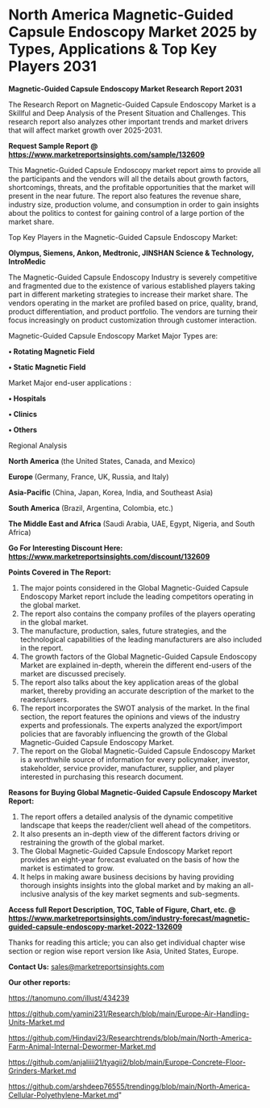 # North America Magnetic-Guided Capsule Endoscopy Market 2025 by Types, Applications & Top Key Players 2031

<strong>Magnetic-Guided Capsule Endoscopy Market Research Report 2031</strong>

The Research Report on Magnetic-Guided Capsule Endoscopy Market is a Skillful and Deep Analysis of the Present Situation and Challenges. This research report also analyzes other important trends and market drivers that will affect market growth over 2025-2031.

<strong>Request Sample Report @ <a href=https://www.marketreportsinsights.com/sample/132609>https://www.marketreportsinsights.com/sample/132609</a></strong>

This Magnetic-Guided Capsule Endoscopy market report aims to provide all the participants and the vendors will all the details about growth factors, shortcomings, threats, and the profitable opportunities that the market will present in the near future. The report also features the revenue share, industry size, production volume, and consumption in order to gain insights about the politics to contest for gaining control of a large portion of the market share.

Top Key Players in the Magnetic-Guided Capsule Endoscopy Market:

<strong>Olympus, Siemens, Ankon, Medtronic, JINSHAN Science & Technology, IntroMedic</strong>

The Magnetic-Guided Capsule Endoscopy Industry is severely competitive and fragmented due to the existence of various established players taking part in different marketing strategies to increase their market share. The vendors operating in the market are profiled based on price, quality, brand, product differentiation, and product portfolio. The vendors are turning their focus increasingly on product customization through customer interaction.

Magnetic-Guided Capsule Endoscopy Market Major Types are:

<strong>• Rotating Magnetic Field

• Static Magnetic Field</strong>

Market Major end-user applications :

<strong>• Hospitals

• Clinics

• Others</strong>

Regional Analysis

</u><strong><b>North America</b></strong> (the United States, Canada, and Mexico)

<strong><b>Europe </b></strong>(Germany, France, UK, Russia, and Italy)

<strong><b>Asia-Pacific</b></strong> (China, Japan, Korea, India, and Southeast Asia)

<strong><b>South America</b></strong> (Brazil, Argentina, Colombia, etc.)

<strong><b>The Middle East and Africa</b></strong> (Saudi Arabia, UAE, Egypt, Nigeria, and South Africa)

<strong>Go For Interesting Discount Here: <a href=https://www.marketreportsinsights.com/discount/132609>https://www.marketreportsinsights.com/discount/132609</a></strong>

<strong>Points Covered in The Report:</strong>
<ol>
  <li>The major points considered in the Global Magnetic-Guided Capsule Endoscopy Market report include the leading competitors operating in the global market.</li>
  <li>The report also contains the company profiles of the players operating in the global market.</li>
  <li>The manufacture, production, sales, future strategies, and the technological capabilities of the leading manufacturers are also included in the report.</li>
  <li>The growth factors of the Global Magnetic-Guided Capsule Endoscopy Market are explained in-depth, wherein the different end-users of the market are discussed precisely.</li>
  <li>The report also talks about the key application areas of the global market, thereby providing an accurate description of the market to the readers/users.</li>
  <li>The report incorporates the SWOT analysis of the market. In the final section, the report features the opinions and views of the industry experts and professionals. The experts analyzed the export/import policies that are favorably influencing the growth of the Global Magnetic-Guided Capsule Endoscopy Market.</li>
  <li>The report on the Global Magnetic-Guided Capsule Endoscopy Market is a worthwhile source of information for every policymaker, investor, stakeholder, service provider, manufacturer, supplier, and player interested in purchasing this research document.</li>
</ol>
<strong>Reasons for Buying Global Magnetic-Guided Capsule Endoscopy Market Report:</strong>

<ol>
  <li>The report offers a detailed analysis of the dynamic competitive landscape that keeps the reader/client well ahead of the competitors.</li>
  <li>It also presents an in-depth view of the different factors driving or restraining the growth of the global market.</li>
  <li>The Global Magnetic-Guided Capsule Endoscopy Market report provides an eight-year forecast evaluated on the basis of how the market is estimated to grow.</li>
  <li>It helps in making aware business decisions by having providing thorough insights insights into the global market and by making an all-inclusive analysis of the key market segments and sub-segments.</li>
</ol>
<strong>Access full Report Description, TOC, Table of Figure, Chart, etc. @ <a href=https://www.marketreportsinsights.com/industry-forecast/magnetic-guided-capsule-endoscopy-market-2022-132609>https://www.marketreportsinsights.com/industry-forecast/magnetic-guided-capsule-endoscopy-market-2022-132609</a></strong>


Thanks for reading this article; you can also get individual chapter wise section or region wise report version like Asia, United States, Europe.

<strong>Contact Us:</strong>
sales@marketreportsinsights.com

<strong>Our other reports:</strong>

<a href=https://tanomuno.com/illust/434239>https://tanomuno.com/illust/434239</a>

<a href=https://github.com/yamini231/Research/blob/main/Europe-Air-Handling-Units-Market.md>https://github.com/yamini231/Research/blob/main/Europe-Air-Handling-Units-Market.md</a>

<a href=https://github.com/Hindavi23/Researchtrends/blob/main/North-America-Farm-Animal-Internal-Dewormer-Market.md>https://github.com/Hindavi23/Researchtrends/blob/main/North-America-Farm-Animal-Internal-Dewormer-Market.md</a>

<a href=https://github.com/anjaliiii21/tyagii2/blob/main/Europe-Concrete-Floor-Grinders-Market.md>https://github.com/anjaliiii21/tyagii2/blob/main/Europe-Concrete-Floor-Grinders-Market.md</a>

<a href=https://github.com/arshdeep76555/trendingg/blob/main/North-America-Cellular-Polyethylene-Market.md>https://github.com/arshdeep76555/trendingg/blob/main/North-America-Cellular-Polyethylene-Market.md</a>"
